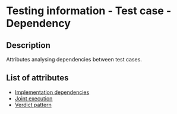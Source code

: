 # Testing information - Test case - Dependency

## Description

Attributes analysing dependencies between test cases.

## List of attributes

* [Implementation dependencies](implementation-dependencies.md)
* [Joint execution](joint-execution.md)
* [Verdict pattern](verdict-pattern.md)